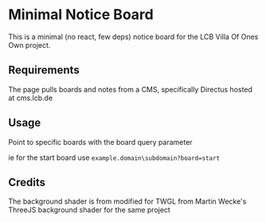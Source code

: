 # Minimal Notice Board 

This is a minimal (no react, few deps) notice board for the LCB Villa Of Ones Own project.

## Requirements 

The page pulls boards and notes from a CMS, specifically Directus hosted at cms.lcb.de

## Usage

Point to specific boards with the board query parameter

ie for the start board use 
```example.domain\subdomain?board=start```


## Credits

The background shader is from modified for TWGL from Martin Wecke's ThreeJS background shader for the same project
